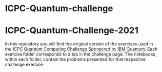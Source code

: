 # ICPC-Quantum-challenge
# ICPC-Quantum-Challenge-2021  
In this repository you will find the original version of the exercises used in the [ICPC Quantum Computing Challenge Sponsored by IBM Quantum](https://challenges.quantum-computing.ibm.com/icpc).  Each exercise folder corresponds to a tab in the challenge page. The notebooks, within each folder, contain the problems presented for that respective challenge exercise.
